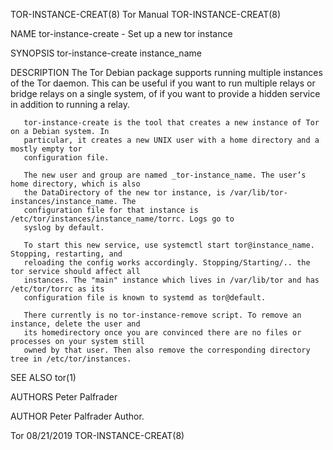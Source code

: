 TOR-INSTANCE-CREAT(8)                         Tor Manual                         TOR-INSTANCE-CREAT(8)

NAME
       tor-instance-create - Set up a new tor instance

SYNOPSIS
       tor-instance-create instance_name

DESCRIPTION
       The Tor Debian package supports running multiple instances of the Tor daemon. This can be
       useful if you want to run multiple relays or bridge relays on a single system, of if you want
       to provide a hidden service in addition to running a relay.

       tor-instance-create is the tool that creates a new instance of Tor on a Debian system. In
       particular, it creates a new UNIX user with a home directory and a mostly empty tor
       configuration file.

       The new user and group are named _tor-instance_name. The user’s home directory, which is also
       the DataDirectory of the new tor instance, is /var/lib/tor-instances/instance_name. The
       configuration file for that instance is /etc/tor/instances/instance_name/torrc. Logs go to
       syslog by default.

       To start this new service, use systemctl start tor@instance_name. Stopping, restarting, and
       reloading the config works accordingly. Stopping/Starting/.. the tor service should affect all
       instances. The "main" instance which lives in /var/lib/tor and has /etc/tor/torrc as its
       configuration file is known to systemd as tor@default.

       There currently is no tor-instance-remove script. To remove an instance, delete the user and
       its homedirectory once you are convinced there are no files or processes on your system still
       owned by that user. Then also remove the corresponding directory tree in /etc/tor/instances.

SEE ALSO
       tor(1)

AUTHORS
           Peter Palfrader

AUTHOR
       Peter Palfrader
           Author.

Tor                                           08/21/2019                         TOR-INSTANCE-CREAT(8)
